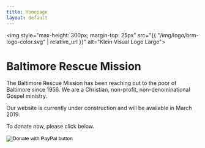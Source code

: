 ```yaml
---
title: Homepage
layout: default
---
```


<img style="max-height: 300px; margin-top: 25px" src="{{ "/img/logo/brm-logo-color.svg" | relative_url }}" alt="Klein Visual Logo Large">

# Baltimore Rescue Mission

The Baltimore Rescue Mission has been reaching out to the poor of Baltimore since 1956. We are a Christian, non-profit, non-denominational Gospel ministry.

Our website is currently under construction and will be available in March 2019.

To donate now, please click below.

<form action="https://www.paypal.com/cgi-bin/webscr" method="post" target="_top">
  <input type="hidden" name="cmd" value="_s-xclick" />
  <input type="hidden" name="hosted_button_id" value="VH2TZCZFWRQYE" />
  <input type="image" src="https://www.paypalobjects.com/en_US/i/btn/btn_donateCC_LG.gif" border="0" name="submit" title="PayPal - The safer, easier way to pay online!" alt="Donate with PayPal button" />
  <img alt="" border="0" src="https://www.paypal.com/en_US/i/scr/pixel.gif" width="1" height="1" />
</form>